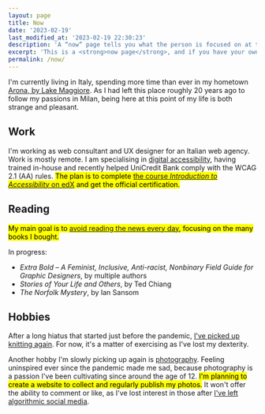 ```yaml
---
layout: page
title: Now
date: '2023-02-19'
last_modified_at: '2023-02-19 22:30:23'
description: 'A “now” page tells you what the person is focused on at this point in their life.'
excerpt: 'This is a <strong>now page</strong>, and if you have your own site, <a href="https://nownownow.com/about">you should make one, too</a>. From an idea by Derek Sivers.'
permalink: /now/
---
```

I'm currently living in Italy, spending more time than ever in my hometown [Arona, by Lake Maggiore](https://silviamaggidesign.com/tag/arona/ "View posts tagged 'Arona'"). As I had left this place roughly 20 years ago to follow my passions in Milan, being here at this point of my life is both strange and pleasant. 

## Work

I'm working as web consultant and UX designer for an Italian web agency. Work is mostly remote. I am specialising in [digital accessibility](https://silviamaggidesign.com/category/accessibility/ "View posts under the 'accessibility' category"), having trained in-house and recently helped UniCredit Bank comply with the WCAG 2.1 (AA) rules. <mark class="smd-highlight d-inline">The plan is to complete <a href="https://www.edx.org/course/web-accessibility-introduction">the course <em>Introduction to Accessibility</em> on edX</a> and get the official certification.</mark>

## Reading

<mark class="smd-highlight d-inline">My main goal is to <a href="https://silviamaggidesign.com/notes/note-about-news-consumption/" title="read a brief note about news consumption">avoid reading the news every day</a>, focusing on the many books I bought.</mark> 

In progress:

- _Extra Bold – A Feminist, Inclusive, Anti-racist, Nonbinary Field Guide for Graphic Designers_, by multiple authors
- _Stories of Your Life and Others_, by Ted Chiang
- _The Norfolk Mystery_, by Ian Sansom


## Hobbies

After a long hiatus that started just before the pandemic, [I've picked up knitting again](https://silviamaggidesign.com/personal/back-to-knitting/). For now, it's a matter of exercising as I've lost my dexterity.

Another hobby I'm slowly picking up again is [photography](https://silviamaggidesign.com/category/photography/ "View all posts under the 'photography' category"). Feeling uninspired ever since the pandemic made me sad, because photography is a passion I've been cultivating since around the age of 12. <mark class="smd-highlight d-inline">I'm planning to create a website to collect and regularly publish my photos.</mark> It won't offer the ability to comment or like, as I've lost interest in those after [I've left algorithmic social media](https://silviamaggidesign.com/personal/life-off-social-media/ "read what happened when I left social media").